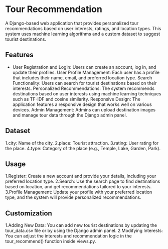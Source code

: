 # Tour Recommendation
A Django-based web application that provides personalized tour recommendations based on user interests, ratings, and location types. This system uses machine learning algorithms and a custom dataset to suggest tourist destinations.
## Features
* User Registration and Login: Users can create an account, log in, and update their profiles.
User Profile Management: Each user has a profile that includes their name, email, and preferred location type.
Search Functionality: Users can search for tourist destinations based on their interests.
Personalized Recommendations: The system recommends destinations based on user interests using machine learning techniques such as TF-IDF and cosine similarity.
Responsive Design: The application features a responsive design that works well on various devices.
Admin Management: Admins can upload destination images and manage tour data through the Django admin panel.
## Dataset
1.city: Name of the city.
2.place: Tourist attraction.
3.rating: User rating for the place.
4.type: Category of the place (e.g., Temple, Lake, Garden, Park).
## Usage
1.Register: Create a new account and provide your details, including your preferred location type.
2.Search: Use the search page to find destinations based on location, and get recommendations tailored to your interests.
3.Profile Management: Update your profile with your preferred location type, and the system will provide personalized recommendations.
## Customization
1.Adding New Data: You can add new tourist destinations by updating the tour_data.csv file or by using the Django admin panel.
2.Modifying Interests: You can adjust the interests and recommendation logic in the tour_recommend() function inside views.py.
